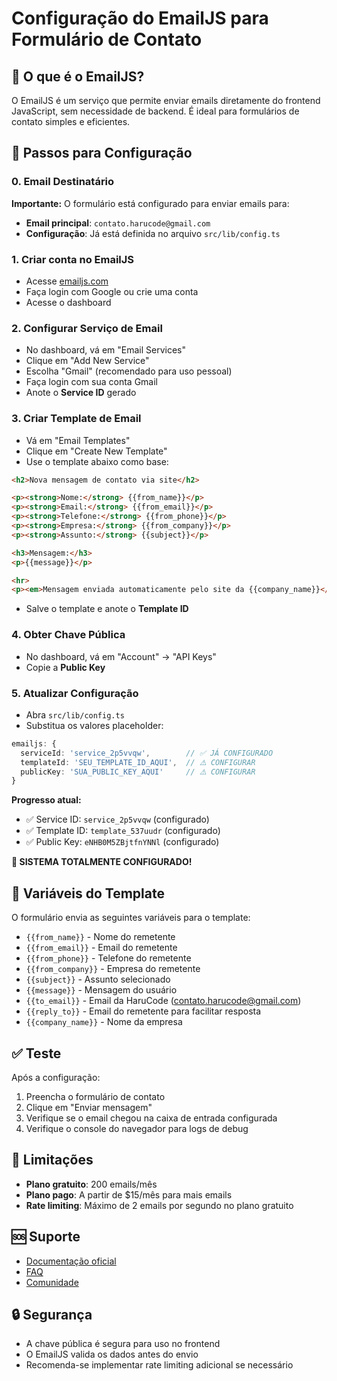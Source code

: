 # Configuração do EmailJS para Formulário de Contato

## 📧 O que é o EmailJS?

O EmailJS é um serviço que permite enviar emails diretamente do frontend JavaScript, sem necessidade de backend. É ideal para formulários de contato simples e eficientes.

## 🚀 Passos para Configuração

### 0. Email Destinatário
**Importante:** O formulário está configurado para enviar emails para:
- **Email principal**: `contato.harucode@gmail.com`
- **Configuração**: Já está definida no arquivo `src/lib/config.ts`

### 1. Criar conta no EmailJS
- Acesse [emailjs.com](https://www.emailjs.com/)
- Faça login com Google ou crie uma conta
- Acesse o dashboard

### 2. Configurar Serviço de Email
- No dashboard, vá em "Email Services"
- Clique em "Add New Service"
- Escolha "Gmail" (recomendado para uso pessoal)
- Faça login com sua conta Gmail
- Anote o **Service ID** gerado

### 3. Criar Template de Email
- Vá em "Email Templates"
- Clique em "Create New Template"
- Use o template abaixo como base:

```html
<h2>Nova mensagem de contato via site</h2>

<p><strong>Nome:</strong> {{from_name}}</p>
<p><strong>Email:</strong> {{from_email}}</p>
<p><strong>Telefone:</strong> {{from_phone}}</p>
<p><strong>Empresa:</strong> {{from_company}}</p>
<p><strong>Assunto:</strong> {{subject}}</p>

<h3>Mensagem:</h3>
<p>{{message}}</p>

<hr>
<p><em>Mensagem enviada automaticamente pelo site da {{company_name}}</em></p>
```

- Salve o template e anote o **Template ID**

### 4. Obter Chave Pública
- No dashboard, vá em "Account" → "API Keys"
- Copie a **Public Key**

### 5. Atualizar Configuração
- Abra `src/lib/config.ts`
- Substitua os valores placeholder:

```typescript
emailjs: {
  serviceId: 'service_2p5vvqw',        // ✅ JÁ CONFIGURADO
  templateId: 'SEU_TEMPLATE_ID_AQUI',  // ⚠️ CONFIGURAR
  publicKey: 'SUA_PUBLIC_KEY_AQUI'     // ⚠️ CONFIGURAR
}
```

**Progresso atual:**
- ✅ Service ID: `service_2p5vvqw` (configurado)
- ✅ Template ID: `template_537uudr` (configurado)
- ✅ Public Key: `eNHB0M5ZBjtfnYNNl` (configurado)

**🎉 SISTEMA TOTALMENTE CONFIGURADO!**

## 🔧 Variáveis do Template

O formulário envia as seguintes variáveis para o template:

- `{{from_name}}` - Nome do remetente
- `{{from_email}}` - Email do remetente  
- `{{from_phone}}` - Telefone do remetente
- `{{from_company}}` - Empresa do remetente
- `{{subject}}` - Assunto selecionado
- `{{message}}` - Mensagem do usuário
- `{{to_email}}` - Email da HaruCode (contato.harucode@gmail.com)
- `{{reply_to}}` - Email do remetente para facilitar resposta
- `{{company_name}}` - Nome da empresa

## ✅ Teste

Após a configuração:
1. Preencha o formulário de contato
2. Clique em "Enviar mensagem"
3. Verifique se o email chegou na caixa de entrada configurada
4. Verifique o console do navegador para logs de debug

## 🚨 Limitações

- **Plano gratuito**: 200 emails/mês
- **Plano pago**: A partir de $15/mês para mais emails
- **Rate limiting**: Máximo de 2 emails por segundo no plano gratuito

## 🆘 Suporte

- [Documentação oficial](https://www.emailjs.com/docs/)
- [FAQ](https://www.emailjs.com/faq/)
- [Comunidade](https://community.emailjs.com/)

## 🔒 Segurança

- A chave pública é segura para uso no frontend
- O EmailJS valida os dados antes do envio
- Recomenda-se implementar rate limiting adicional se necessário
